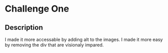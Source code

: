 # Challenge One

## Description 
I made it more accessable by adding alt to the images.
I made it more easy by removing the div that are visionaly impared.
